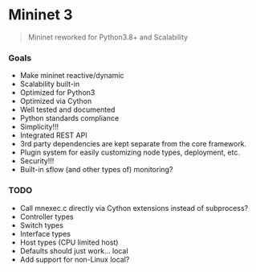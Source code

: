 # Mininet 3

> Mininet reworked for Python3.8+ and Scalability


### Goals

- Make mininet reactive/dynamic
- Scalability built-in
- Optimized for Python3
- Optimized via Cython
- Well tested and documented
- Python standards compliance
- Simplicity!!!
- Integrated REST API
- 3rd party dependencies are kept separate from the core framework.
- Plugin system for easily customizing node types, deployment, etc.
- Security!!!
- Built-in sflow (and other types of) monitoring?

### TODO

- Call mnexec.c directly via Cython extensions instead of subprocess?
- Controller types
- Switch types
- Interface types
- Host types (CPU limited host)
- Defaults should just work... local
- Add support for non-Linux local?
